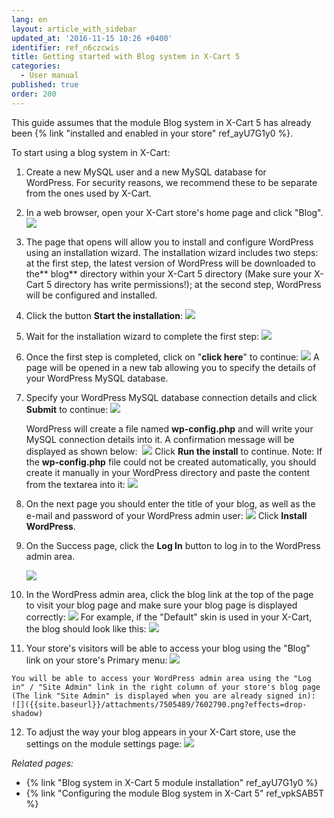 ```yaml
---
lang: en
layout: article_with_sidebar
updated_at: '2016-11-15 10:26 +0400'
identifier: ref_n6czcwis
title: Getting started with Blog system in X-Cart 5
categories:
  - User manual
published: true
order: 200
---
```



This guide assumes that the module Blog system in X-Cart 5 has already been {% link "installed and enabled in your store" ref_ayU7G1y0 %}.

To start using a blog system in X-Cart:

1.  Create a new MySQL user and a new MySQL database for WordPress. For security reasons, we recommend these to be separate from the ones used by X-Cart.
2.  In a web browser, open your X-Cart store's home page and click "Blog".
    ![]({{site.baseurl}}/attachments/7505489/7602727.png?effects=drop-shadow)

3.  The page that opens will allow you to install and configure WordPress using an installation wizard. The installation wizard includes two steps: at the first step, the latest version of WordPress will be downloaded to the** blog** directory within your X-Cart 5 directory (Make sure your X-Cart 5 directory has write permissions!); at the second step, WordPress will be configured and installed.
4.  Click the button **Start the installation**:
    ![]({{site.baseurl}}/attachments/7505489/7602728.png?effects=drop-shadow)
5.  Wait for the installation wizard to complete the first step:
    ![]({{site.baseurl}}/attachments/7505489/7602731.png?effects=drop-shadow)
6.  Once the first step is completed, click on "**click here**" to continue:
    ![]({{site.baseurl}}/attachments/7505489/7602732.png?effects=drop-shadow)
    A page will be opened in a new tab allowing you to specify the details of your WordPress MySQL database.
7.  Specify your WordPress MySQL database connection details and click **Submit** to continue:
    ![]({{site.baseurl}}/attachments/7505489/7602733.png?effects=drop-shadow)

    WordPress will create a file named **wp-config.php** and will write your MySQL connection details into it. A confirmation message will be displayed as shown below: 
    ![]({{site.baseurl}}/attachments/7505489/7602734.png?effects=drop-shadow)
    Click **Run the install** to continue.
    Note: If the **wp-config.php** file could not be created automatically, you should create it manually in your WordPress directory and paste the content from the textarea into it:
    ![]({{site.baseurl}}/attachments/7505489/7602735.png?effects=drop-shadow)

8.  On the next page you should enter the title of your blog, as well as the e-mail and password of your WordPress admin user:
    ![]({{site.baseurl}}/attachments/7505489/7602736.png?effects=drop-shadow)
    Click **Install WordPress**.
9.  On the Success page, click the **Log In** button to log in to the WordPress admin area.

    ![]({{site.baseurl}}/attachments/7505489/7602737.png?effects=drop-shadow)

10.  In the WordPress admin area, click the blog link at the top of the page to visit your blog page and make sure your blog page is displayed correctly:
    ![]({{site.baseurl}}/attachments/7505489/7602738.png?effects=drop-shadow)
    For example, if the "Default" skin is used in your X-Cart, the blog should look like this:
    ![]({{site.baseurl}}/attachments/7505489/7602739.png?effects=drop-shadow)

11.  Your store's visitors will be able to access your blog using the "Blog" link on your store's Primary menu:
    ![]({{site.baseurl}}/attachments/7505489/7602727.png?effects=drop-shadow)

    You will be able to access your WordPress admin area using the "Log in" / "Site Admin" link in the right column of your store's blog page (The link "Site Admin" is displayed when you are already signed in):
    ![]({{site.baseurl}}/attachments/7505489/7602790.png?effects=drop-shadow)
12.  To adjust the way your blog appears in your X-Cart store, use the settings on the module settings page:
    ![]({{site.baseurl}}/attachments/7505489/8719388.png?effects=drop-shadow)

_Related pages:_

*   {% link "Blog system in X-Cart 5 module installation" ref_ayU7G1y0 %}
*   {% link "Configuring the module Blog system in X-Cart 5" ref_vpkSAB5T %}
